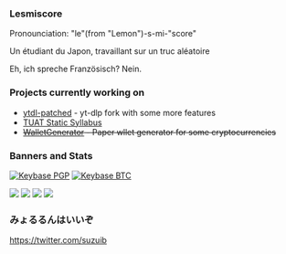 ### Lesmiscore

Pronounciation: "le"(from "Lemon")-s-mi-"score" 

<!--
ENG (original): A student from Japan, working on random thing
JPN (reference): 適当に何かやってる日本の学生
-->
Un étudiant du Japon, travaillant sur un truc aléatoire

<!--
ENG (original): Eh, I speak French? No.
JPN (reference): え? フランス語話せるって? んな訳ねーだろ
-->
Eh, ich spreche Französisch? Nein.


### Projects currently working on
- [ytdl-patched](https://github.com/ytdl-patched/ytdl-patched) - yt-dlp fork with some more features
- [TUAT Static Syllabus](https://github.com/tuat-static-syllabus/tuat-static-syllabus)
- ~~[WalletGenerator](https://github.com/lesmiscore/WalletGenerator.net) - Paper wllet generator for some cryptocurrencies~~

### Banners and Stats
[![Keybase PGP](https://img.shields.io/keybase/pgp/nao20010128nao)](https://keybase.io/nao20010128nao)
[![Keybase BTC](https://img.shields.io/keybase/btc/nao20010128nao)](https://keybase.io/nao20010128nao)

![](https://github-readme-stats.vercel.app/api?username=lesmiscore&count_private=true&show_icons=true)
![](https://github-readme-stats.vercel.app/api/top-langs/?username=lesmiscore&layout=compact)
![](https://github-profile-trophy.vercel.app/?username=lesmiscore)
![](https://github-readme-streak-stats.herokuapp.com/?user=lesmiscore)


### みょるるんはいいぞ
https://twitter.com/suzuib
